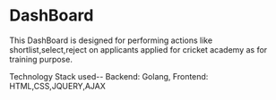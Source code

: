 # DashBoard
This DashBoard is designed for performing actions like shortlist,select,reject on applicants applied for cricket academy as for training purpose.

Technology Stack used--
Backend: Golang,
Frontend: HTML,CSS,JQUERY,AJAX
